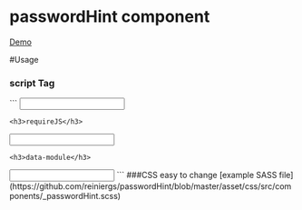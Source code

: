 # passwordHint component

<a href="http://reiniergs.github.io/passwordHint">Demo</a>

#Usage

<h3>script Tag</h3>
```
<input type="password" id="pass" />
  
<script  src="path/to/passwordHint.js">
  passwordHint.init('#pass');
</script>
  
```
<h3>requireJS</h3> 
```
<input type="password" id="pass" />
  
<script  src="path/to/require.js">
    define(['path/to/passwordHint'],function (passwordHint) {
      passwordHint.init('#pass');
    });
</script> 
```
<h3>data-module</h3>
```
<input type="password" data-module="path/to/passwordHint" />
```
###CSS easy to change
[example SASS file](https://github.com/reiniergs/passwordHint/blob/master/asset/css/src/components/_passwordHint.scss)

